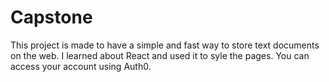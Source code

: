 # Capstone
This project is made to have a simple and fast way to store text documents on the  web. I learned about React and used it to syle the pages.
You can access your account using Auth0.
